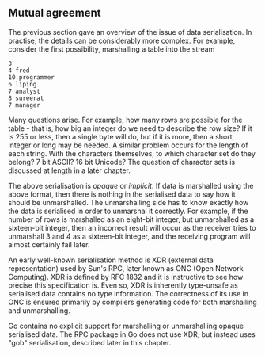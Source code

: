 ## Mutual agreement

The previous section gave an overview of the issue of data serialisation. In practise, the details can be considerably more complex. For example, consider the first possibility, marshalling a table into the stream

    3
    4 fred
    10 programmer
    6 liping
    7 analyst
    8 sureerat
    7 manager
    

Many questions arise. For example, how many rows are possible for the table - that is, how big an integer do we need to describe the row size? If it is 255 or less, then a single byte will do, but if it is more, then a short, integer or long may be needed. A similar problem occurs for the length of each string. With the characters themselves, to which character set do they belong? 7 bit ASCII? 16 bit Unicode? The question of character sets is discussed at length in a later chapter.

The above serialisation is *opaque* or *implicit*. If data is marshalled using the above format, then there is nothing in the serialised data to say how it should be unmarshalled. The unmarshalling side has to know exactly how the data is serialised in order to unmarshal it correctly. For example, if the number of rows is marshalled as an eight-bit integer, but unmarshalled as a sixteen-bit integer, then an incorrect result will occur as the receiver tries to unmarshall 3 and 4 as a sixteen-bit integer, and the receiving program will almost certainly fail later.

An early well-known serialisation method is XDR (external data representation) used by Sun's RPC, later known as ONC (Open Network Computing). XDR is defined by RFC 1832 and it is instructive to see how precise this specification is. Even so, XDR is inherently type-unsafe as serialised data contains no type information. The correctness of its use in ONC is ensured primarily by compilers generating code for both marshalling and unmarshalling.

Go contains no explicit support for marshalling or unmarshalling opaque serialised data. The RPC package in Go does not use XDR, but instead uses "gob" serialisation, described later in this chapter. 